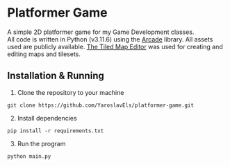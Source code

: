 # Platformer Game
A simple 2D platformer game for my Game Development classes.<br>
All code is written in Python (v3.11.6) using the [Arcade](https://api.arcade.academy/en/latest/index.html) library. All assets used are publicly available. [The Tiled Map Editor](https://www.mapeditor.org/) was used for creating and editing maps and tilesets.

## Installation & Running
1. Clone the repository to your machine
```
git clone https://github.com/YaroslavEls/platformer-game.git
```
2. Install dependencies
```
pip install -r requirements.txt
```
3. Run the program
```
python main.py
```
